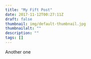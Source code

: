 ```yaml
---
title: "My Fift Post"
date: 2017-11-12T00:27:11Z
draft: false
thumbnail: img/default-thumbnail.jpg
thumbnailalt: ""
description: ""
tags: []
---
```


Another one